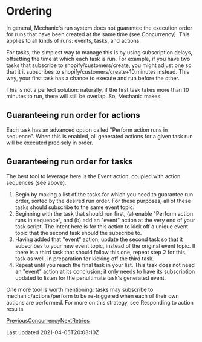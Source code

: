 # Ordering

In general, Mechanic's run system does not guarantee the execution order for runs that have been created at the same time (see Concurrency). This applies to all kinds of runs: events, tasks, and actions.

For tasks, the simplest way to manage this is by using subscription delays, offsetting the time at which each task is run. For example, if you have two tasks that subscribe to shopify/customers/create, you might adjust one so that it it subscribes to shopify/customers/create+10.minutes instead. This way, your first task has a chance to execute and run before the other.

This is not a perfect solution: naturally, if the first task takes more than 10 minutes to run, there will still be overlap. So, Mechanic makes

## Guaranteeing run order for actions

Each task has an advanced option called "Perform action runs in sequence". When this is enabled, all generated actions for a given task run will be executed precisely in order.

## Guaranteeing run order for tasks

The best tool to leverage here is the Event action, coupled with action sequences (see above).

1. Begin by making a list of the tasks for which you need to guarantee run order, sorted by the desired run order. For these purposes, all of these tasks should subscribe to the same event topic.
2. Beginning with the task that should run first, (a) enable "Perform action runs in sequence", and (b) add an "event" action at the very end of your task script. The intent here is for this action to kick off a unique event topic that the second task should the subscribe to.
3. Having added that "event" action, update the second task so that it subscribes to your new event topic, instead of the original event topic. If there is a third task that should follow this one, repeat step 2 for this task as well, in preparation for kicking off the third task.
4. Repeat until you reach the final task in your list. This task does not need an "event" action at its conclusion; it only needs to have its subscription updated to listen for the penultimate task's generated event.

One more tool is worth mentioning: tasks may subscribe to mechanic/actions/perform to be re-triggered when each of their own actions are performed. For more on this strategy, see Responding to action results.

[PreviousConcurrency](/core/runs/concurrency)[NextRetries](/core/runs/retries)

Last updated 2021-04-05T20:03:10Z